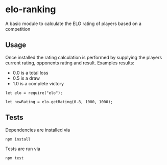 # elo-ranking
A basic module to calculate the ELO rating of players based on a competition

## Usage
Once installed the rating calculation is performed by supplying the players current rating, opponents rating and result.
Examples results:
 - 0.0 is a total loss
 - 0.5 is a draw
 - 1.0 is a complete victory
 
```
let elo = require("elo");

let newRating = elo.getRating(0.8, 1000, 1000);         
```

## Tests
Dependencies are installed via 
```
npm install
```

Tests are run via 
```
npm test
```